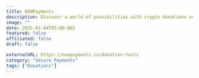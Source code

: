 ```yaml
---
title: NOWPayments
description: Discover a world of possibilities with crypto donations using customizable privacy settings.
image: ""
date: 2025-01-04T05:00:00Z
featured: false
affiliated: false
draft: false

externalURL: https://nowpayments.io/donation-tools
category: "Secure Payments"
tags: ["Donations"]
---
```

